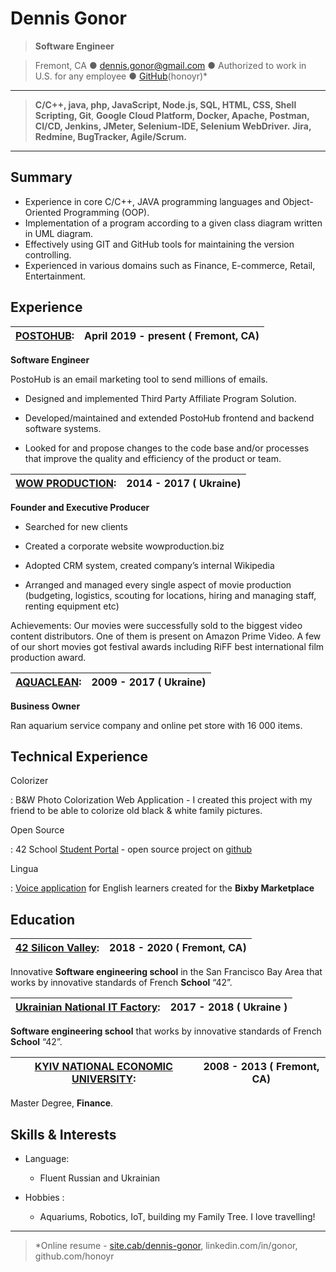 Dennis Gonor
============
> **Software Engineer**

> Fremont, CA  ●  <dennis.gonor@gmail.com> ● Authorized to work in U.S. for any employee ●  [GitHub](https://github.com/honoyr/)(honoyr)*

------

>**C/C++, java, php, JavaScript, Node.js, SQL, HTML, CSS, Shell Scripting, Git**,
>**Google Cloud Platform, Docker, Apache, Postman, CI/CD, Jenkins, JMeter, Selenium-IDE, Selenium WebDriver.**
>**Jira, Redmine, BugTracker, Agile/Scrum.**

------

Summary
---------
* Experience in core C/C++, JAVA programming languages and Object-Oriented Programming (OOP).
* Implementation of a program according to a given class diagram written in UML diagram.
* Effectively using GIT and GitHub tools for maintaining the version controlling.
* Experienced in various domains such as Finance, E-commerce, Retail, Entertainment.

Experience
----------

**[POSTOHUB](http://www.postohub.io):** |                             April 2019 - present ( Fremont, CA)
-------------------- | ----------------

**Software Engineer**

PostoHub is an email marketing tool to send millions of emails.

* Designed and implemented  Third Party Affiliate Program Solution.

* Developed/maintained and extended PostoHub frontend and backend software systems.

* Looked for and propose changes to the code base and/or processes that improve the quality and efficiency of the product or team.

**[WOW PRODUCTION](https://www.wowproduction.biz/):** |               2014 - 2017 ( Ukraine)
-------------------- | ----------------

**Founder and Executive Producer**

* Searched for new clients

* Created a corporate website wowproduction.biz

* Adopted CRM system, created company’s internal Wikipedia

* Arranged and managed every single aspect of movie production (budgeting, logistics, scouting for locations, hiring and managing staff, renting equipment etc)

Achievements: Our movies were successfully sold to the biggest video content distributors. One of them is present on Amazon Prime Video. A few of our short movies got festival awards including RiFF best international film production award.

**[AQUACLEAN]():** |                                                   2009 - 2017 ( Ukraine)
-------------------- | ----------------

**Business Owner**

Ran aquarium service company and online pet store with 16 000 items.

Technical Experience
--------------------

Colorizer

:   B&W Photo Colorization Web Application - I created this project with my friend to be able to colorize old black & white family pictures.


Open Source

:   42 School [Student Portal](https://cheatera.pp.ua/) - open source project on [github](https://github.com/cheatera-pp-ua/cheatera.pp.ua)

Lingua

:   [Voice application](https://youtu.be/7Cx90xXxALc) for English learners created for the **Bixby Marketplace**

Education
---------

| **[42 Silicon Valley](https://www.42.us.org/):** |                  2018 - 2020 ( Fremont, CA) |
-------------------- | ----------------
Innovative **Software engineering school** in the San Francisco Bay Area that works by innovative standards of French **School** “42”.

**[Ukrainian National IT Factory](https://unit.ua/en/):** |         2017 - 2018 ( Ukraine )
-------------------- | ----------------
**Software engineering school** that works by innovative standards of French **School** “42”.

**[KYIV NATIONAL ECONOMIC UNIVERSITY]():** |                         2008 - 2013 ( Fremont, CA)
-------------------- | ----------------
Master Degree, **Finance**.

Skills & Interests
----------------------------------------

* Language:

     * Fluent Russian and Ukrainian

* Hobbies :

     * Aquariums, Robotics, IoT, building my Family Tree. I love travelling!


----

> *Online resume - [site.cab/dennis-gonor](www.site.cab/dennis-gonor), linkedin.com/in/gonor,
> github.com/honoyr
